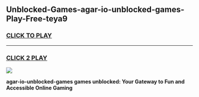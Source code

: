 
## Unblocked-Games-agar-io-unblocked-games-Play-Free-teya9
<h3>
<a href="https://premium76.site?title=agar-io-unblocked-games&ref=21A">CLICK TO PLAY</a></h3>
<hr>

<h3>
<a href="https://premium76.site?title=agar-io-unblocked-games&ref=21A">CLICK 2 PLAY</a>
  
</h3>

<a href="https://premium76.site?title=agar-io-unblocked-games&ref=21A"><img src="https://clearcache.store/games.png"></a>


**agar-io-unblocked-games games unblocked: Your Gateway to Fun and Accessible Online Gaming**
